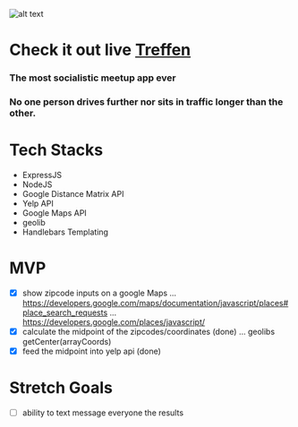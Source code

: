 ![alt text](https://i.imgur.com/sS1onw5.png "Treffen Logo")
#  Check it out live [Treffen](http://treffen.herokuapp.com/)
### The most socialistic meetup app ever
### No one person drives further nor sits in traffic longer than the other.

# Tech Stacks
- ExpressJS
- NodeJS
- Google Distance Matrix API
- Yelp API
- Google Maps API
- geolib
- Handlebars Templating

#  MVP
- [x] show zipcode inputs on a google Maps
... https://developers.google.com/maps/documentation/javascript/places#place_search_requests
... https://developers.google.com/places/javascript/
- [x] calculate the midpoint of the zipcodes/coordinates (done)
... geolibs getCenter(arrayCoords)
- [x] feed the midpoint into yelp api (done)

# Stretch Goals
- [ ] ability to text message everyone the results
